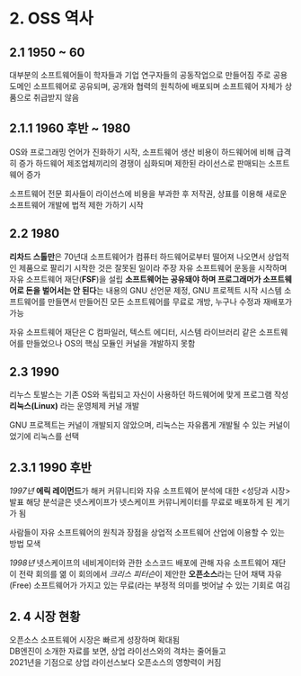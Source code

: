 # 2. OSS 역사


## 2.1 1950 ~ 60
대부분의 소프트웨어들이 학자들과 기업 연구자들의 공동작업으로 만들어짐
주로 공용 도메인 소프트웨어로 공유되며, 공개와 협력의 원칙하에 배포되며 소프트웨어 자체가 상품으로 취급받지 않음

## 2.1.1 1960 후반 ~ 1980
OS와 프로그래밍 언어가 진화하기 시작, 소프트웨어 생산 비용이 하드웨어에 비해 급격히 증가
하드웨어 제조업체끼리의 경쟁이 심화되며 제한된 라이선스로 판매되는 소프트웨어 증가

소프트웨어 전문 회사들이 라이선스에 비용을 부과한 후 저작권, 상표를 이용해 새로운 소프트웨어 개발에 법적 제한 가하기 시작

## 2.2 1980
**리차드 스톨만**은 70년대 소프트웨어가 컴퓨터 하드웨어로부터 떨어져 나오면서 상업적인 제품으로 팔리기 시작한 것은 잘못된 일이라 주장
자유 소프트웨어 운동을 시작하며 자유 소프트웨어 재단(**FSF**)을 설립
**소프트웨어는 공유돼야 하며 프로그래머가 소프트웨어로 돈을 벌어서는 안 된다**는 내용의 GNU 선언문 제정, GNU 프로젝트 시작
시스템 소프트웨어를 만들면서 만들어진 모든 소프트웨어를 무료로 개방, 누구나 수정과 재배포가 가능

자유 소프트웨어 재단은 C 컴파일러, 텍스트 에디터, 시스템 라이브러리 같은 소프트웨어를 만들었으나 OS의 핵심 모듈인 커널을 개발하지 못함

## 2.3 1990
리누스 토발스는 기존 OS와 독립되고 자신이 사용하던 하드웨어에 맞게 프로그램 작성
**리눅스(Linux)** 라는 운영체제 커널 개발

GNU 프로젝트는 커널이 개발되지 않았으며, 리눅스는 자유롭게 개발될 수 있는 커널이었기에 리눅스를 선택

## 2.3.1 1990 후반
*1997년* **에릭 레이먼드**가 해커 커뮤니티와 자유 소프트웨어 분석에 대한 <성당과 시장> 발표
해당 분석글은 넷스케이프가 넷스케이프 커뮤니케이터를 무료로 배포하게 된 계기가 됨

사람들이 자유 소프트웨어의 원칙과 장점을 상업적 소프트웨어 산업에 이용할 수 있는 방법 모색

*1998년* 넷스케이프의 네비게이터와 관한 소스코드 배포에 관해 자유 소프트웨어 재단이 전략 회의를 엶
이 회의에서 *크리스 피터슨*이 제안한 **오픈소스**라는 단어 채택
자유(Free) 소프트웨어가 가지고 있는 무료(라는 부정적 의미를 벗어날 수 있는 기회로 여김

## 2. 4 시장 현황 
오픈소스 소프트웨어 시장은 빠르게 성장하며 확대됨 <br>
DB엔진이 소개한 자료를 보면, 상업 라이선스와의 격차는 줄어들고  <br>
2021년을 기점으로 상업 라이선스보다 오픈소스의 영향력이 커짐
